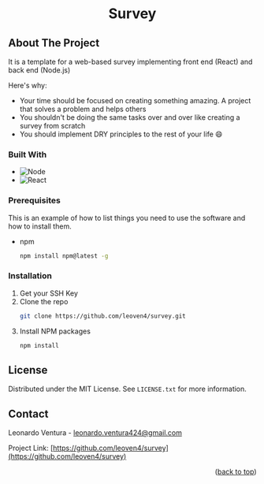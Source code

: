 <h1 align="center">Survey</h3>

<!-- ABOUT THE PROJECT -->
## About The Project

It is a template for a web-based survey implementing front end (React) and back end (Node.js)

Here's why:
* Your time should be focused on creating something amazing. A project that solves a problem and helps others
* You shouldn't be doing the same tasks over and over like creating a survey from scratch
* You should implement DRY principles to the rest of your life :smile:

### Built With

* ![Node][Node.js]
* ![React][React.js]

### Prerequisites

This is an example of how to list things you need to use the software and how to install them.
* npm
  ```sh
  npm install npm@latest -g
  ```

### Installation

1. Get your SSH Key 
2. Clone the repo
   ```sh
   git clone https://github.com/leoven4/survey.git
   ```
3. Install NPM packages
   ```sh
   npm install
   ```

<!-- LICENSE -->
## License

Distributed under the MIT License. See `LICENSE.txt` for more information.


<!-- CONTACT -->
## Contact

Leonardo Ventura - leonardo.ventura424@gmail.com

Project Link: [https://github.com/leoven4/survey](https://github.com/leoven4/survey)

<p align="right">(<a href="#readme-top">back to top</a>)</p>


<!-- MARKDOWN LINKS & IMAGES -->
[Node.js]: https://img.shields.io/badge/Node.js-43853D?style=for-the-badge&logo=node.js&logoColor=white
[React.js]: https://img.shields.io/badge/React-20232A?style=for-the-badge&logo=react&logoColor=61DAFB
